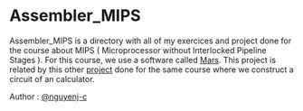 # Assembler_MIPS

Assembler_MIPS is a directory with all of my exercices and project done for the course about MIPS ( Microprocessor without Interlocked Pipeline Stages ).
For this course, we use a software called [Mars](http://courses.missouristate.edu/KenVollmar/mars/).
This project is related by this other [project](https://github.com/nguyenj-c/Calculator-circuits) done for the same course where we construct a circuit of an calculator.

Author : [@nguyenj-c](https://github.com/nguyenj-c)